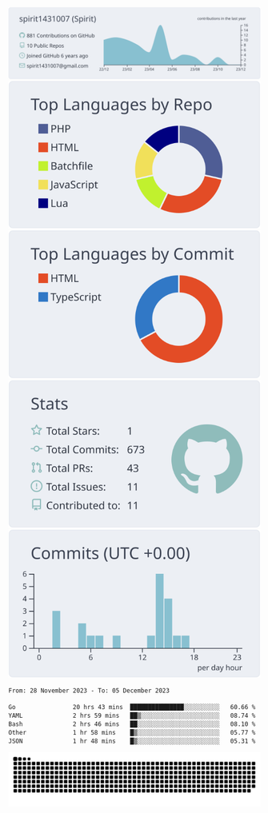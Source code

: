[![](https://raw.githubusercontent.com/spirit1431007/spirit1431007/master/profile-summary-card-output/nord_bright/0-profile-details.svg)](https://git.io/spiritx)
[![](https://raw.githubusercontent.com/spirit1431007/spirit1431007/master/profile-summary-card-output/nord_bright/1-repos-per-language.svg)](https://git.io/spiritx) [![](https://raw.githubusercontent.com/spirit1431007/spirit1431007/master/profile-summary-card-output/nord_bright/2-most-commit-language.svg)](https://git.io/spiritx)
[![](https://raw.githubusercontent.com/spirit1431007/spirit1431007/master/profile-summary-card-output/nord_bright/3-stats.svg)](https://git.io/spiritx) [![](https://raw.githubusercontent.com/spirit1431007/spirit1431007/master/profile-summary-card-output/nord_bright/4-productive-time.svg)](https://git.io/spiritx)

<!--START_SECTION:waka-->

```txt
From: 28 November 2023 - To: 05 December 2023

Go                20 hrs 43 mins  ███████████████░░░░░░░░░░   60.66 %
YAML              2 hrs 59 mins   ██▒░░░░░░░░░░░░░░░░░░░░░░   08.74 %
Bash              2 hrs 46 mins   ██░░░░░░░░░░░░░░░░░░░░░░░   08.10 %
Other             1 hr 58 mins    █▒░░░░░░░░░░░░░░░░░░░░░░░   05.77 %
JSON              1 hr 48 mins    █▒░░░░░░░░░░░░░░░░░░░░░░░   05.31 %
```

<!--END_SECTION:waka-->

![contribution](https://github.com/spirit1431007/spirit1431007/blob/output/github-contribution-grid-snake.svg)
